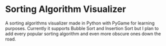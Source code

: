 # Sorting Algorithm Visualizer

A sorting algorithms visualizer made in Python with PyGame for learning purposes. Currently it supports Bubble Sort and Insertion Sort but I plan to add every popular sorting algorithm and even more obscure ones down the road.
